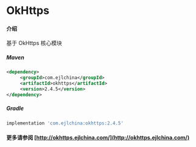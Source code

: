 # OkHttps

#### 介绍

基于 OkHttps 核心模块


##### Maven

```xml
<dependency>
     <groupId>com.ejlchina</groupId>
     <artifactId>okhttps</artifactId>
     <version>2.4.5</version>
</dependency>
```

##### Gradle

```groovy
implementation 'com.ejlchina:okhttps:2.4.5'
```

#### 更多请参阅 [http://okhttps.ejlchina.com/](http://okhttps.ejlchina.com/)
